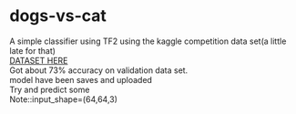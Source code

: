 # dogs-vs-cat
A simple classifier using TF2 using the kaggle competition data set(a little late for that)  
[DATASET HERE](https://www.kaggle.com/c/dogs-vs-cats/data)  
Got about 73% accuracy on validation data set.  
model have been saves and uploaded  
Try and predict some  
Note::input_shape=(64,64,3)

